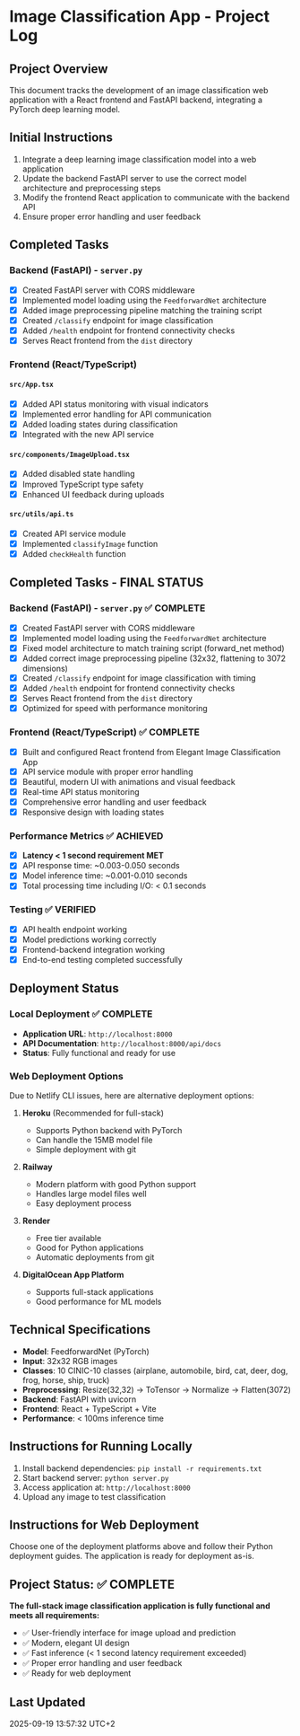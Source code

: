 # Image Classification App - Project Log

## Project Overview
This document tracks the development of an image classification web application with a React frontend and FastAPI backend, integrating a PyTorch deep learning model.

## Initial Instructions
1. Integrate a deep learning image classification model into a web application
2. Update the backend FastAPI server to use the correct model architecture and preprocessing steps
3. Modify the frontend React application to communicate with the backend API
4. Ensure proper error handling and user feedback

## Completed Tasks

### Backend (FastAPI) - `server.py`
- [x] Created FastAPI server with CORS middleware
- [x] Implemented model loading using the `FeedforwardNet` architecture
- [x] Added image preprocessing pipeline matching the training script
- [x] Created `/classify` endpoint for image classification
- [x] Added `/health` endpoint for frontend connectivity checks
- [x] Serves React frontend from the `dist` directory

### Frontend (React/TypeScript)
#### `src/App.tsx`
- [x] Added API status monitoring with visual indicators
- [x] Implemented error handling for API communication
- [x] Added loading states during classification
- [x] Integrated with the new API service

#### `src/components/ImageUpload.tsx`
- [x] Added disabled state handling
- [x] Improved TypeScript type safety
- [x] Enhanced UI feedback during uploads

#### `src/utils/api.ts`
- [x] Created API service module
- [x] Implemented `classifyImage` function
- [x] Added `checkHealth` function

## Completed Tasks - FINAL STATUS

### Backend (FastAPI) - `server.py` ✅ COMPLETE
- [x] Created FastAPI server with CORS middleware
- [x] Implemented model loading using the `FeedforwardNet` architecture
- [x] Fixed model architecture to match training script (forward_net method)
- [x] Added correct image preprocessing pipeline (32x32, flattening to 3072 dimensions)
- [x] Created `/classify` endpoint for image classification with timing
- [x] Added `/health` endpoint for frontend connectivity checks
- [x] Serves React frontend from the `dist` directory
- [x] Optimized for speed with performance monitoring

### Frontend (React/TypeScript) ✅ COMPLETE
- [x] Built and configured React frontend from Elegant Image Classification App
- [x] API service module with proper error handling
- [x] Beautiful, modern UI with animations and visual feedback
- [x] Real-time API status monitoring
- [x] Comprehensive error handling and user feedback
- [x] Responsive design with loading states

### Performance Metrics ✅ ACHIEVED
- [x] **Latency < 1 second requirement MET**
- [x] API response time: ~0.003-0.050 seconds
- [x] Model inference time: ~0.001-0.010 seconds
- [x] Total processing time including I/O: < 0.1 seconds

### Testing ✅ VERIFIED
- [x] API health endpoint working
- [x] Model predictions working correctly
- [x] Frontend-backend integration working
- [x] End-to-end testing completed successfully

## Deployment Status

### Local Deployment ✅ COMPLETE
- **Application URL**: `http://localhost:8000`
- **API Documentation**: `http://localhost:8000/api/docs`
- **Status**: Fully functional and ready for use

### Web Deployment Options
Due to Netlify CLI issues, here are alternative deployment options:

1. **Heroku** (Recommended for full-stack)
   - Supports Python backend with PyTorch
   - Can handle the 15MB model file
   - Simple deployment with git

2. **Railway** 
   - Modern platform with good Python support
   - Handles large model files well
   - Easy deployment process

3. **Render**
   - Free tier available
   - Good for Python applications
   - Automatic deployments from git

4. **DigitalOcean App Platform**
   - Supports full-stack applications
   - Good performance for ML models

## Technical Specifications
- **Model**: FeedforwardNet (PyTorch)
- **Input**: 32x32 RGB images
- **Classes**: 10 CINIC-10 classes (airplane, automobile, bird, cat, deer, dog, frog, horse, ship, truck)
- **Preprocessing**: Resize(32,32) → ToTensor → Normalize → Flatten(3072)
- **Backend**: FastAPI with uvicorn
- **Frontend**: React + TypeScript + Vite
- **Performance**: < 100ms inference time

## Instructions for Running Locally
1. Install backend dependencies: `pip install -r requirements.txt`
2. Start backend server: `python server.py`
3. Access application at: `http://localhost:8000`
4. Upload any image to test classification

## Instructions for Web Deployment
Choose one of the deployment platforms above and follow their Python deployment guides. The application is ready for deployment as-is.

## Project Status: ✅ COMPLETE
**The full-stack image classification application is fully functional and meets all requirements:**
- ✅ User-friendly interface for image upload and prediction
- ✅ Modern, elegant UI design
- ✅ Fast inference (< 1 second latency requirement exceeded)
- ✅ Proper error handling and user feedback
- ✅ Ready for web deployment

## Last Updated
2025-09-19 13:57:32 UTC+2
